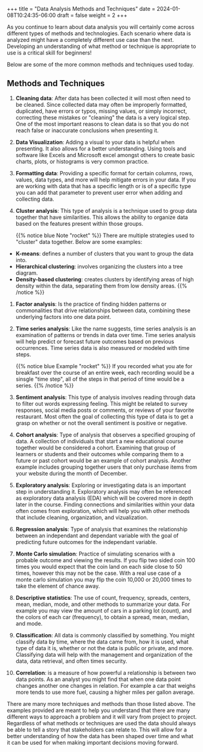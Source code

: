 +++
title = "Data Analysis Methods and Techniques"
date = 2024-01-08T10:24:35-06:00
draft = false
weight = 2
+++

As you continue to learn about data analysis you will certainly come across different types of methods and technologies. Each scenario where data is analyzed might have a completely different use case than the next. Developing an understanding of what method or technique is appropriate to use is a critical skill for beginners!

Below are some of the more common methods and techniques used today.

## Methods and Techniques

1. **Cleaning data**: After data has been collected it will most often need to be cleaned. Since collected data may often be improperly formatted, duplicated, have errors or typos, missing values, or simply incorrect, correcting these mistakes or "cleaning" the data is a very logical step. One of the most important reasons to clean data is so that you do not reach false or inaccurate conclusions when presenting it.
1. **Data Visualization**: Adding a visual to your data is helpful when presenting. It also allows for a better understanding. Using tools and software like Excels and Microsoft excel amongst others to create basic charts, plots, or histograms is very common practice.
1. **Formatting data**: Providing a specific format for certain columns, rows, values, data types, and more will help mitigate errors in your data. If you are working with data that has a specific length or is of a specific type you can add that parameter to prevent user error when adding and collecting data.
1. **Cluster analysis**: This type of analysis is a technique used to group data together that have similarities. This allows the ability to organize data based on the features present within those groups.

    {{% notice blue Note "rocket" %}}
There are multiple strategies used to "cluster" data together. Below are some examples:
- **K-means**: defines a number of clusters that you want to group the data into.
- **Hierarchical clustering**: involves organizing the clusters into a tree diagram.
- **Density-based clustering**: creates clusters by identifying areas of high density within the data, separating them from low density areas.
    {{% /notice %}}

1. **Factor analysis**: Is the practice of finding hidden patterns or commonalities that drive relationships between data, combining these underlying factors into one data point.
1. **Time series analysis**: Like the name suggests, time series analysis is an examination of patterns or trends in data over time. Time series analysis will help predict or forecast future outcomes based on previous occurrences. Time series data is also measured or modeled with time steps.

    {{% notice blue Example "rocket" %}}
If you recorded what you ate for breakfast over the course of an entire week, each recording would be a sinsgle "time step", all of the steps in that period of time would be a series.
    {{% /notice %}}

1. **Sentiment analysis**: This type of analysis involves reading through data to filter out words expressing feeling. This might be related to survey responses, social media posts or comments, or reviews of your favorite restaurant. Most often the goal of collecting this type of data is to get a grasp on whether or not the overall sentiment is positive or negative.
1. **Cohort analysis**: Type of analysis that observes a specified grouping of data. A collection of individuals that start a new educational course together would be considered a cohort. Examining that group of learners or students and their outcomes while comparing them to a future or past cohort would be an example of cohort analysis. Another example includes grouping together users that only purchase items from your website during the month of December.
1. **Exploratory analysis**: Exploring or investigating data is an important step in understanding it. Exploratory analysis may often be referenced as exploratory data analysis (EDA) which will be covered more in depth later in the course. Finding connections and similarities within your data often comes from exploration, which will help you with other methods that include cleaning, organization, and vizualization.
1. **Regression analysis**: Type of analysis that examines the relationship between an independant and dependant variable with the goal of predicting future outcomes for the independant variable.
1. **Monte Carlo simulation**: Practice of simulating scenarios with a probable outcome and viewing the results. If you flip two sided coin 100 times you would expect that the coin land on each side close to 50 times, however this may not be the case. With a real use case of a monte carlo simulation you may flip the coin 10,000 or 20,000 times to take the element of chance away.
1. **Descriptive statistics**: The use of count, frequency, spreads, centers, mean, median, mode, and other methods to summarize your data. For example you may view the amount of cars in a parking lot (count), and the colors of each car (frequency), to obtain a spread, mean, median, and mode.
1. **Classification**: All data is commonly classified by something. You might classify data by time, where the data came from, how it is used, what type of data it is, whether or not the data is public or private, and more. Classifying data will help with the management and organization of the data, data retrieval, and often times security.
1. **Correlation**: is a measure of how powerful a relationship is between two data points. As an analyst you might find that when one data point changes another one changes in relation. For example a car that weighs more tends to use more fuel, causing a higher miles per gallon average.

There are many more techniques and methods than those listed above. The examples provided are meant to help you understand that there are many different ways to approach a problem and it will vary from project to project. Regardless of what methods or techniques are used the data should always be able to tell a story that stakeholders can relate to. This will allow for a better understanding of how the data has been shaped over time and what it can be used for when making important decisions moving forward.